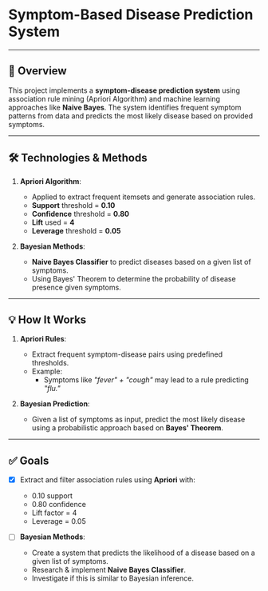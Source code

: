 # **Symptom-Based Disease Prediction System**

---

## 📌 **Overview**

This project implements a **symptom-disease prediction system** using association rule mining (Apriori Algorithm) and machine learning approaches like **Naive Bayes**. The system identifies frequent symptom patterns from data and predicts the most likely disease based on provided symptoms.

---

## 🛠️ **Technologies & Methods**

1. **Apriori Algorithm**:  
   - Applied to extract frequent itemsets and generate association rules.
   - **Support** threshold = **0.10**  
   - **Confidence** threshold = **0.80**  
   - **Lift** used = **4**  
   - **Leverage** threshold = **0.05**  

2. **Bayesian Methods**:  
   - **Naive Bayes Classifier** to predict diseases based on a given list of symptoms.  
   - Using Bayes' Theorem to determine the probability of disease presence given symptoms.

---

## 💡 **How It Works**

1. **Apriori Rules**:  
   - Extract frequent symptom-disease pairs using predefined thresholds.  
   - Example:
     - Symptoms like *"fever" + "cough"* may lead to a rule predicting *"flu."*

2. **Bayesian Prediction**:  
   - Given a list of symptoms as input, predict the most likely disease using a probabilistic approach based on **Bayes' Theorem**.

---

## ✅ **Goals**

- [x] Extract and filter association rules using **Apriori** with:
  - 0.10 support  
  - 0.80 confidence  
  - Lift factor = 4  
  - Leverage = 0.05  

- [ ] **Bayesian Methods**:
  - Create a system that predicts the likelihood of a disease based on a given list of symptoms.
  - Research & implement **Naive Bayes Classifier**.
  - Investigate if this is similar to Bayesian inference.
